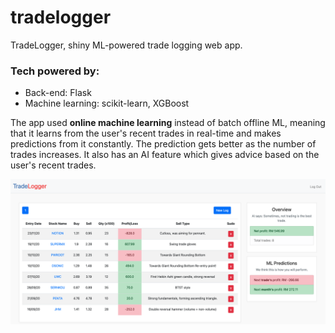 # tradelogger
TradeLogger, shiny ML-powered trade logging web app. 

### Tech powered by:
- Back-end: Flask
- Machine learning: scikit-learn, XGBoost

The app used **online machine learning** instead of batch offline ML, meaning that it learns from the user's recent trades in real-time and makes predictions from it constantly. The prediction gets better as the number of trades increases. It also has an AI feature which gives advice based on the user's recent trades.

![Screenshot](./docs/main.png)